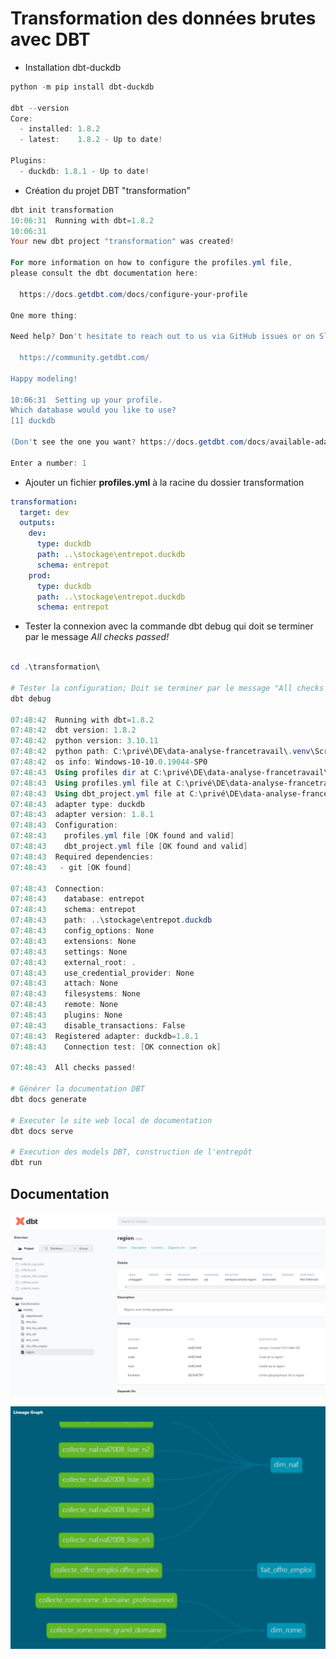 # Transformation des données brutes avec DBT

- Installation dbt-duckdb

```powershell
python -m pip install dbt-duckdb

dbt --version                   
Core:
  - installed: 1.8.2   
  - latest:    1.8.2 - Up to date!

Plugins:
  - duckdb: 1.8.1 - Up to date!   
```

- Création du projet DBT "transformation"

```powershell
dbt init transformation
10:06:31  Running with dbt=1.8.2
10:06:31
Your new dbt project "transformation" was created!

For more information on how to configure the profiles.yml file,
please consult the dbt documentation here:

  https://docs.getdbt.com/docs/configure-your-profile

One more thing:

Need help? Don't hesitate to reach out to us via GitHub issues or on Slack:

  https://community.getdbt.com/

Happy modeling!

10:06:31  Setting up your profile.
Which database would you like to use?
[1] duckdb

(Don't see the one you want? https://docs.getdbt.com/docs/available-adapters)

Enter a number: 1 
```

- Ajouter un fichier **profiles.yml** à la racine du dossier transformation

```yaml
transformation:
  target: dev
  outputs:
    dev:
      type: duckdb
      path: ..\stockage\entrepot.duckdb
      schema: entrepot
    prod:
      type: duckdb
      path: ..\stockage\entrepot.duckdb
      schema: entrepot
```

- Tester la connexion avec la commande dbt debug qui doit se terminer par le message *All checks passed!*

```powershell

cd .\transformation\

# Tester la configuration; Doit se terminer par le message "All checks passed!"
dbt debug

07:48:42  Running with dbt=1.8.2
07:48:42  dbt version: 1.8.2
07:48:42  python version: 3.10.11
07:48:42  python path: C:\privé\DE\data-analyse-francetravail\.venv\Scripts\python.exe
07:48:42  os info: Windows-10-10.0.19044-SP0
07:48:43  Using profiles dir at C:\privé\DE\data-analyse-francetravail\transformation
07:48:43  Using profiles.yml file at C:\privé\DE\data-analyse-francetravail\transformation\profiles.yml
07:48:43  Using dbt_project.yml file at C:\privé\DE\data-analyse-francetravail\transformation\dbt_project.yml
07:48:43  adapter type: duckdb
07:48:43  adapter version: 1.8.1
07:48:43  Configuration:
07:48:43    profiles.yml file [OK found and valid]
07:48:43    dbt_project.yml file [OK found and valid]
07:48:43  Required dependencies:
07:48:43   - git [OK found]

07:48:43  Connection:
07:48:43    database: entrepot
07:48:43    schema: entrepot
07:48:43    path: ..\stockage\entrepot.duckdb
07:48:43    config_options: None
07:48:43    extensions: None
07:48:43    settings: None
07:48:43    external_root: .
07:48:43    use_credential_provider: None
07:48:43    attach: None
07:48:43    filesystems: None
07:48:43    remote: None
07:48:43    plugins: None
07:48:43    disable_transactions: False
07:48:43  Registered adapter: duckdb=1.8.1
07:48:43    Connection test: [OK connection ok]

07:48:43  All checks passed!

# Générer la documentation DBT
dbt docs generate

# Executer le site web local de documentation
dbt docs serve

# Execution des models DBT, construction de l'entrepôt
dbt run

```

## Documentation

![Interface documentation DBT](dbt-docs.png)

![Aperçu pipelines de transformation des données](pipelines.png)
